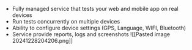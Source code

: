 - Fully managed service that tests your web and mobile app on real devices
- Run tests concurrently on multiple devices
- Ability to configure device settings (GPS, Language, WIFI, Bluetooth)
- Service provide reports, logs and screenshots 
![[Pasted image 20241228204206.png]]